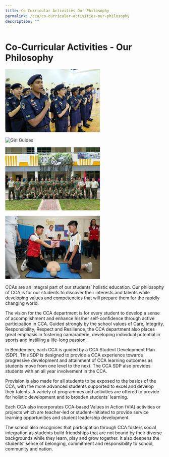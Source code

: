```yaml
---
title: Co Curricular Activities Our Philosophy
permalink: /cca/co-curricular-activities-our-philosophy
description: ""
---
```

# Co-Curricular Activities - Our Philosophy

![NPCC Passing Out Parade](/images/cca/cca-npcc-i-Passing-out-parade-300x200%201.jpg)

![Girl Guides](/images/cca/cca-girl-guides01-300x171%201.jpg)

![NCC Orientation Day](/images/cca/cca-ncc-i-NCC-Orientation-Day-300x200%201.jpg)

![Red Cross volunteer and demonstrator practicing CPR](/images/cca/cca-redx-i-Volunteer-instructor-demonstrating-CPR-300x200%201%201.jpg)

CCAs are an integral part of our students’ holistic education. Our philosophy of CCA is for our students to discover their interests and talents while developing values and competencies that will prepare them for the rapidly changing world.

The vision for the CCA department is for every student to develop a sense of accomplishment and enhance his/her self-confidence through active participation in CCA. Guided strongly by the school values of Care, Integrity, Responsibility, Respect and Resilience, the CCA department also places great emphasis in fostering camaraderie, developing individual potential in sports and instilling a life-long passion.

In Bendemeer, each CCA is guided by a CCA Student Development Plan (SDP). This SDP is designed to provide a CCA experience towards progressive development and attainment of CCA learning outcomes as students move from one level to the next. The CCA SDP also provides students with an all year involvement in the CCA.

Provision is also made for all students to be exposed to the basics of the CCA, with the more advanced students supported to excel and develop their talents. A variety of programmes and activities are offered to provide for holistic development and to broaden students’ learning.

Each CCA also incorporates CCA-based Values in Action (VIA) activities or projects which are teacher-led or student-initiated to provide service learning opportunities and student leadership development.

The school also recognises that participation through CCA fosters social integration as students build friendships that are not bound by their diverse backgrounds while they learn, play and grow together. It also deepens the students’ sense of belonging, commitment and responsibility to school, community and nation.